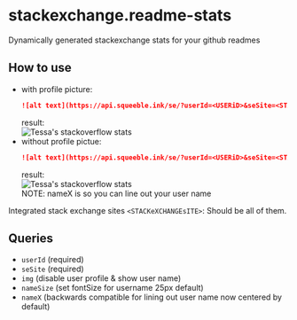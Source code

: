 # stackexchange.readme-stats

Dynamically generated stackexchange stats for your github readmes

## How to use

- with profile picture:
  ```markdown
  ![alt text](https://api.squeeble.ink/se/?userId=<USERiD>&seSite=<STACKeXCHANGEsITE>)
  ```
  result:  
  ![Tessa's stackoverflow stats](https://api.squeeble.ink/se/?userId=7185314&seSite=stackoverflow)
- without profile pictue:
  ```markdown
  ![alt text](https://api.squeeble.ink/se/?userId=<USERiD>&seSite=<STACKeXCHANGEsITE>&img=false)
  ```
  result:  
  ![Tessa's stackoverflow stats](https://api.squeeble.ink/se/?userId=7185314&seSite=stackoverflow&img=false)  
  NOTE: nameX is so you can line out your user name

Integrated stack exchange sites `<STACKeXCHANGEsITE>`: Should be all of them.

## Queries

- `userId` (required)
- `seSite` (required)
- `img` (disable user profile & show user name)
- `nameSize` (set fontSize for username 25px default)
- `nameX` (backwards compatible for lining out user name now centered by default)
